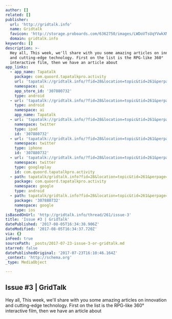```yaml
---
author: []
related: []
publisher:
  url: 'http://gridtalk.info'
  name: Gridtalk
  favicon: 'http://storage.proboards.com/6362750/images/LWDoVTsUqYVwkXMNmswQ.ico'
  domain: gridtalk.info
keywords: []
description: >-
  Hey all, This week, we'll share with you some amazing articles on innovation
  and cutting-edge technology. First on the list is the RPG-like 360°
  interactive film, then we have an article about
app_links:
  - app_name: Tapatalk
    package: com.quoord.tapatalkpro.activity
    url: 'tapatalk://gridtalk.info/?fid=28&location=topic&tid=261&perpage=15&page=1'
    namespace: ai
    app_store_id: '307880732'
    type: android
  - url: 'tapatalk://gridtalk.info/?fid=28&location=topic&tid=261&perpage=15&page=1'
    type: android
    namespace: ai
    app_name: Tapatalk
  - url: 'tapatalk://gridtalk.info/?fid=28&location=topic&tid=261&perpage=15&page=1'
    namespace: twitter
    type: ipad
    id: '307880732'
  - url: 'tapatalk://gridtalk.info/?fid=28&location=topic&tid=261&perpage=15&page=1'
    namespace: twitter
    type: iphone
    id: '307880732'
  - url: 'tapatalk://gridtalk.info/?fid=28&location=topic&tid=261&perpage=15&page=1'
    namespace: twitter
    type: googleplay
    id: com.quoord.tapatalkpro.activity
  - path: tapatalk/gridtalk.info?fid=28&location=topic&tid=261&perpage=15&page=1
    package: com.quoord.tapatalkpro.activity
    namespace: google
    type: android
  - path: tapatalk/gridtalk.info?fid=28&location=topic&tid=261&perpage=15&page=1
    package: '307880732'
    namespace: google
    type: ios
isBasedOnUrl: 'http://gridtalk.info/thread/261/issue-3'
title: 'Issue #3 | GridTalk'
datePublished: '2017-08-05T16:34:38.906Z'
dateModified: '2017-08-05T16:34:37.720Z'
via: {}
inFeed: true
sourcePath: _posts/2017-07-23-issue-3-or-gridtalk.md
starred: false
datePublishedOriginal: '2017-07-23T16:10:46.164Z'
_context: 'http://schema.org'
_type: MediaObject

---
```

<article style=""><h1>Issue #3 | GridTalk</h1><p>Hey all, This week, we'll share with you some amazing articles on innovation and cutting-edge technology. First on the list is the RPG-like 360° interactive film, then we have an article about</p></article>